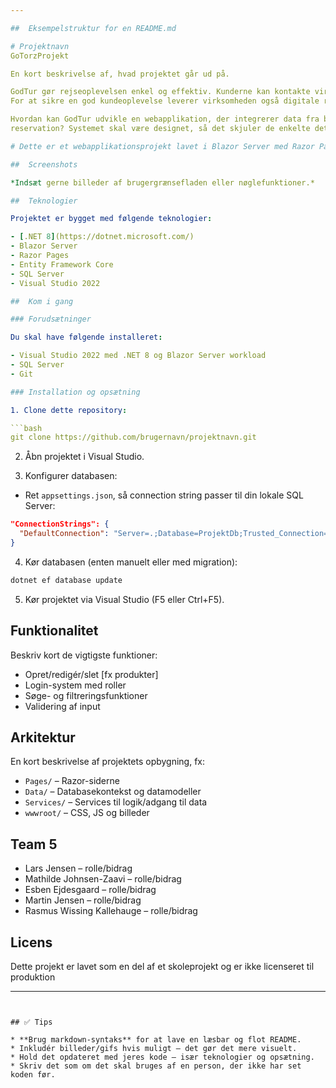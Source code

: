 ```yaml
---

##  Eksempelstruktur for en README.md

# Projektnavn
GoTorzProjekt

En kort beskrivelse af, hvad projektet går ud på.

GodTur gør rejseoplevelsen enkel og effektiv. Kunderne kan kontakte virksomheden via WhatsApp eller messenger-tjenester for at forespørge om og købe rejser. Efter at have delt deres personlige oplysninger modtager de en elektronisk faktura via Stripe, som muliggør nem betaling med kreditkort. Efter betalingen modtager kunden e-billetter og hotelreservationer direkte via e-mail.
For at sikre en god kundeoplevelse leverer virksomheden også digitale rejseguider, der beskriver attraktioner og de bedste restauranter samt en rejseplan over transport fra lufthavnen til hotellet og en kortoversigt over hotellets beliggenhed og omgivelser.

Hvordan kan GodTur udvikle en webapplikation, der integrerer data fra både flyselskabers API og hotellers API for at skabe en samlet og overskuelig rejsepakke, som præsenteres for kunden som én samlet
reservation? Systemet skal være designet, så det skjuler de enkelte detaljer om fly og hotel for kunden, og det samlede tilbud præsenteres på en enkel måde. Integration af betalingssystemer og forbedret UI/UX betragtes som en ekstra bonus.

# Dette er et webapplikationsprojekt lavet i Blazor Server med Razor Pages og en SQL Server-database. Applikationen gør det muligt for brugere at [indsæt funktionalitet, fx oprette og administrere produkter i et katalog].

##  Screenshots

*Indsæt gerne billeder af brugergrænsefladen eller nøglefunktioner.*

##  Teknologier

Projektet er bygget med følgende teknologier:

- [.NET 8](https://dotnet.microsoft.com/)
- Blazor Server
- Razor Pages
- Entity Framework Core
- SQL Server
- Visual Studio 2022

##  Kom i gang

### Forudsætninger

Du skal have følgende installeret:

- Visual Studio 2022 med .NET 8 og Blazor Server workload
- SQL Server
- Git

### Installation og opsætning

1. Clone dette repository:

```bash
git clone https://github.com/brugernavn/projektnavn.git
````

2. Åbn projektet i Visual Studio.

3. Konfigurer databasen:

* Ret `appsettings.json`, så connection string passer til din lokale SQL Server:

```json
"ConnectionStrings": {
  "DefaultConnection": "Server=.;Database=ProjektDb;Trusted_Connection=True;"
}
```

4. Kør databasen (enten manuelt eller med migration):

```bash
dotnet ef database update
```

5. Kør projektet via Visual Studio (F5 eller Ctrl+F5).

##  Funktionalitet

Beskriv kort de vigtigste funktioner:

* Opret/redigér/slet \[fx produkter]
* Login-system med roller
* Søge- og filtreringsfunktioner
* Validering af input

##  Arkitektur

En kort beskrivelse af projektets opbygning, fx:

* `Pages/` – Razor-siderne
* `Data/` – Databasekontekst og datamodeller
* `Services/` – Services til logik/adgang til data
* `wwwroot/` – CSS, JS og billeder

##  Team 5

* Lars Jensen – rolle/bidrag
* Mathilde Johnsen-Zaavi – rolle/bidrag
* Esben Ejdesgaard – rolle/bidrag
* Martin Jensen – rolle/bidrag
* Rasmus Wissing Kallehauge – rolle/bidrag

##  Licens

Dette projekt er lavet som en del af et skoleprojekt og er ikke licenseret til produktion

---
```


## ✅ Tips

* **Brug markdown-syntaks** for at lave en læsbar og flot README.
* Inkludér billeder/gifs hvis muligt – det gør det mere visuelt.
* Hold det opdateret med jeres kode – især teknologier og opsætning.
* Skriv det som om det skal bruges af en person, der ikke har set koden før.

